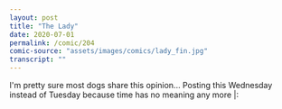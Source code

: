 ```yaml
---
layout: post
title: "The Lady"
date: 2020-07-01
permalink: /comic/204
comic-source: "assets/images/comics/lady_fin.jpg"
transcript: ""
---
```


I'm pretty sure most dogs share this opinion...  Posting this Wednesday instead of Tuesday because time has no meaning any more |:
